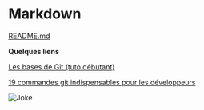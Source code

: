 # Markdown
[README.md](https://github.com/Nymphadorart/exercise-markdown#readme)

**Quelques liens**

[Les bases de Git (tuto débutant)](https://youtu.be/gp_k0UVOYMw)

[19 commandes git indispensables pour les développeurs](https://www.commentcoder.com/commandes-git/)


![Joke](https://lesjoiesducode.fr/content/042/git_blame_among_us_ljdc.jpg)
